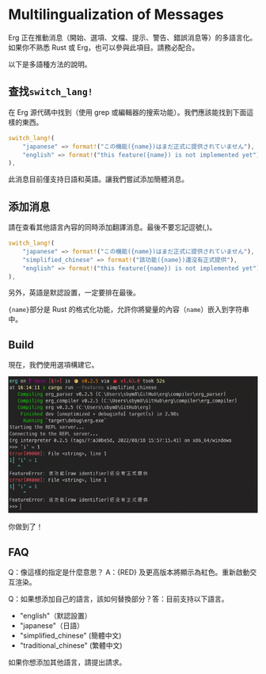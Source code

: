 # Multilingualization of Messages

Erg 正在推動消息（開始、選項、文檔、提示、警告、錯誤消息等）的多語言化。如果你不熟悉 Rust 或 Erg，也可以參與此項目。請務必配合。

以下是多語種方法的說明。

## 查找`switch_lang!`

在 Erg 源代碼中找到（使用 grep 或編輯器的搜索功能）。我們應該能找到下面這樣的東西。

```rust
switch_lang!(
    "japanese" => format!("この機能({name})はまだ正式に提供されていません"),
    "english" => format!("this feature({name}) is not implemented yet"),
),
```

此消息目前僅支持日語和英語。讓我們嘗試添加簡體消息。

## 添加消息

請在查看其他語言內容的同時添加翻譯消息。最後不要忘記逗號(,)。

```rust
switch_lang!(
    "japanese" => format!("この機能({name})はまだ正式に提供されていません"),
    "simplified_chinese" => format!("該功能({name})還沒有正式提供"),
    "english" => format!("this feature({name}) is not implemented yet"),
),
```

另外，英語是默認設置，一定要排在最後。

`{name}`部分是 Rust 的格式化功能，允許你將變量的內容（`name`）嵌入到字符串中。

## Build

現在，我們使用選項構建它。

<img src="../../../assets/screenshot_i18n_messages.png" alt='screenshot_i18n_messages'>

你做到了！

## FAQ

Q：像這樣的指定是什麼意思？ A：{RED} 及更高版本將顯示為紅色。重新啟動交互渲染。

Q：如果想添加自己的語言，該如何替換部分？答：目前支持以下語言。

* "english"（默認設置）
* "japanese"（日語）
* "simplified_chinese" (簡體中文)
* "traditional_chinese" (繁體中文)

如果你想添加其他語言，請提出請求。
